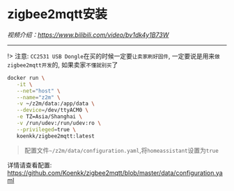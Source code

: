 # zigbee2mqtt安装

*视频介绍：https://www.bilibili.com/video/bv1dk4y1B73W*

---

!> 注意: `CC2531 USB Dongle`在买的时候一定要`让卖家刷好固件`, 一定要说是用来`做zigbee2mqtt开发`的, 如果卖家`不懂就别买`了

```bash
docker run \
   -it \
   --net="host" \
   --name="z2m" \
   -v ~/z2m/data:/app/data \
   --device=/dev/ttyACM0 \
   -e TZ=Asia/Shanghai \
   -v /run/udev:/run/udev:ro \
   --privileged=true \
   koenkk/zigbee2mqtt:latest
```

> 配置文件`~/z2m/data/configuration.yaml`,将`homeassistant`设置为`true`

详情请查看配置: https://github.com/Koenkk/zigbee2mqtt/blob/master/data/configuration.yaml